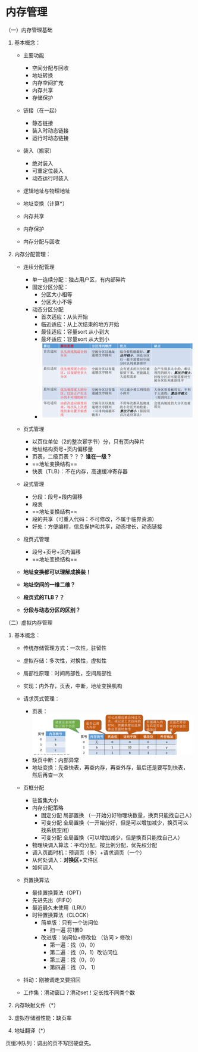 # 内存管理

（一）内存管理基础

1. 基本概念：

   - 主要功能
     - 空间分配与回收
     - 地址转换
     - 内存空间扩充
     - 内存共享
     - 存储保护
   - 链接（在一起）
     - 静态链接 
     - 装入时动态链接
     - 运行时动态链接
   - 装入（搬家）
     - 绝对装入
     - 可重定位装入
     - 动态运行时装入

   - 逻辑地址与物理地址
   - 地址变换（计算*）
   - 内存共享
   - 内存保护
   - 内存分配与回收

2. 内存分配管理：

   - 连续分配管理
     - 单一连续分配：独占用户区，有内部碎片
     - 固定分区分配：
       - 分区大小相等
       - 分区大小不等
     - 动态分区分配
       - 首次适应：从头开始
       - 临近适应：从上次结束的地方开始
       - 最佳适应：容量sort 从小到大
       - 最坏适应：容量sort 从大到小
       - ![image-20240313131939312](asset/image-20240313131939312.png)

   - 页式管理
     - 以页位单位（2的整次幂字节）分，只有页内碎片
     - 地址结构页号+页内偏移量
     - 页表，二级页表？？？ **谁在一级？**
     - ==地址变换结构==
     - 快表（TLB）：不在内存，高速缓冲寄存器
   - 段式管理
     - 分段：段号+段内偏移
     - 段表
     - ==地址变换结构==
     - 段的共享（可重入代码：不可修改，不属于临界资源）
     - 好处：方便编程，信息保护和共享，动态增长，动态链接
   - 段页式管理
     - 段号+页号+页内偏移
     - ==地址变换结构==
   - **地址变换都可以理解成换装！**
   - **地址空间的一维二维？**
   - **段页式的TLB？？**
   - **分段与动态分区的区别？**

（二）虚拟内存管理

1. 基本概念：

   - 传统存储管理方式：一次性，驻留性
   - 虚拟存储：多次性，对换性，虚拟性
   - 局部性原理：时间局部性，空间局部性
   - 实现：内外存，页表，中断，地址变换机构

   - 请求页式管理：
     - 页表：![image-20240313155035292](asset/image-20240313155035292.png)
     - 缺页中断：内部异常
     - 地址变换：先查快表，再查内存，再查外存，最后还是要写到快表，然后再查一次
   - 页框分配
     - 驻留集大小
     - 内存分配策略
       - 固定分配 局部置换 （一开始分好物理块数量，换页只能找自己人）
       - 可变分配 全局置换（一开始分好，但是可以增加减少，换页可以找系统空闲）
       - 可变分配 全局置换（可以增加减少，但是换页只能找自己人）
     - 物理块调入算法：平均分配，按比例分配，优先权分配
     - 调入页面时机：预调页（多）+请求调页（一个）
     - 从何处调入：**对换区**+文件区
     - 如何调入
   - 页置换算法
     - 最佳置换算法（OPT）
     - 先进先出（FIFO）
     - 最近最久未使用（LRU）
     - 时钟置换算法（CLOCK）
       - 简单版：只有一个访问位
         - 扫一遍 将1置0
       - 改进版：访问位+修改位 （访问 > 修改）
         - 第一遍：找（0，0）
         - 第二遍：找（0，1）改访问位
         - 第三遍：找（0，0）
         - 第四遍：找（0， 1）
   - 抖动：刚被调走又要招回
   - 工作集：滑动窗口？滑动set！定长找不同类个数

2. 内存映射文件（*）

3. 虚拟存储器性能：缺页率

4. 地址翻译（*）

页缓冲队列：调出的页不写回硬盘先。